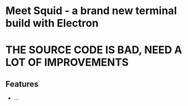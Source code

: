 # Meet Squid - a brand new terminal build with Electron

# THE SOURCE CODE IS BAD, NEED A LOT OF IMPROVEMENTS

## Features
* ...
